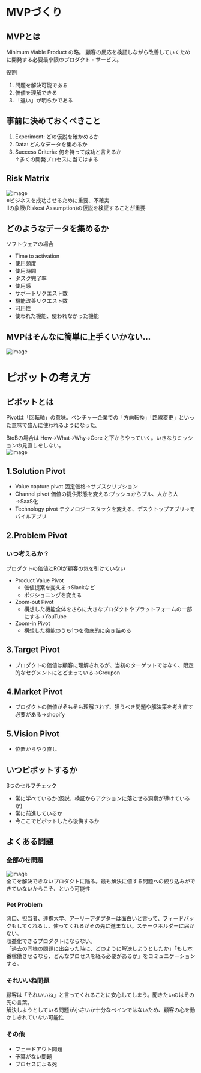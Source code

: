 # MVPづくり
## MVPとは
Minimum Viable Product の略。 顧客の反応を検証しながら改善していくために開発する必要最小限のプロダクト・サービス。  
  
役割  
1. 問題を解決可能である  
2. 価値を理解できる  
3. 「違い」が明らかである  
  
## 事前に決めておくべきこと  
1. Experiment: どの仮説を確かめるか  
2. Data: どんなデータを集めるか  
3. Success Criteria: 何を持って成功と言えるか  
↑多くの開発プロセスに当てはまる
  
  
## Risk Matrix  

![image](https://github.com/user-attachments/assets/44ad8887-e097-41bb-9d07-2b3847efd8b5)  
※ビジネスを成功させるために重要、不確実  
Ⅱの象限(Riskest Assumption)の仮説を検証することが重要  
  
## どのようなデータを集めるか
ソフトウェアの場合  
- Time to activation
- 使用頻度
- 使用時間
- タスク完了率
- 使用感
- サポートリクエスト数
- 機能改善リクエスト数
- 可用性
- 使われた機能、使われなかった機能

## MVPはそんなに簡単に上手くいかない...  
![image](https://github.com/user-attachments/assets/99fdf286-6104-48f5-8dc2-bf938a46be3a)

# ピボットの考え方
## ピボットとは
Pivotは「回転軸」の意味。ベンチャー企業での「方向転換」「路線変更」といった意味で盛んに使われるようになった。

BtoBの場合は How→What→Why→Core と下からやっていく。いきなりミッションの見直しをしない。  
![image](https://github.com/user-attachments/assets/4843a4fd-f6a9-48e0-9f01-d114ce938650)
  
## 1.Solution Pivot
  - Value capture pivot
    固定価格→サブスクリプション
  - Channel pivot
    価値の提供形態を変える:プッシュからプル、人から人→SaaS化
  - Technology pivot
    テクノロジースタックを変える、デスクトップアプリ→モバイルアプリ

## 2.Problem Pivot
### いつ考えるか？  
プロダクトの価値とROIが顧客の気を引けていない  
- Product Value Pivot
  - 価値提案を変える→Slackなど
  - ポジショニングを変える
- Zoom-out Pivot
  - 構想した機能全体をさらに大きなプロダクトやプラットフォームの一部にする→YouTube
- Zoom-in Pivot
  - 構想した機能のうち1つを徹底的に突き詰める

## 3.Target Pivot
  - プロダクトの価値は顧客に理解されるが、当初のターゲットではなく、限定的なセグメントにとどまっている→Groupon  
  
## 4.Market Pivot  
  - プロダクトの価値がそもそも理解されず、狙うべき問題や解決策を考え直す必要がある→shopify  

## 5.Vision Pivot
  - 位置からやり直し

## いつピボットするか
3つのセルフチェック
- 常に学べているか(仮説、検証からアクションに落とせる洞察が導けているか)
- 常に前進しているか
- 今ここでピボットしたら後悔するか

## よくある問題  
### 全部のせ問題  
![image](https://github.com/user-attachments/assets/bab529df-6501-4f79-bf1d-98d12a4978a0)  
全てを解決できないプロダクトに陥る。最も解決に値する問題への絞り込みができていないからこそ、という可能性  
  
### Pet Problem  
窓口、担当者、連携大学、アーリーアダプターは面白いと言って、フィードバックもしてくれるし、使ってくれるがその先に進まない。ステークホルダーに届かない。  
収益化できるプロダクトにならない。  
「過去の同様の問題に出会った時に、どのように解決しようとしたか」「もし本番稼働させるなら、どんなプロセスを経る必要があるか」をコミュニケーションする。
  
### それいいね問題  
顧客は「それいいね」と言ってくれることに安心してしまう。聞きたいのはその先の言葉。  
解決しようとしている問題が小さいか十分なペインではないため、顧客の心を動かしきれていない可能性  
  
### その他  
- フェードアウト問題  
- 予算がない問題  
- プロセスによる死  
